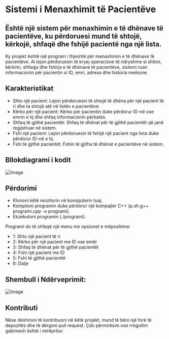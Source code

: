 # Sistemi i Menaxhimit të Pacientëve

## Është një sistem për menaxhimin e të dhënave të pacientëve, ku përdoruesi mund të shtojë, kërkojë, shfaqë dhe fshijë pacientë nga një lista.

Ky projekt është një program i thjeshtë për menaxhimin e të dhënave të pacientëve. Ai lejon përdoruesin të kryej operacione të ndryshme si shtimi, kërkimi, shfaqja dhe fshirja e të dhënave të pacientëve, sistemi ruan informacionin për pacientin si ID, emri, adresa dhe historia meësore.

## Karakteristikat

* Shto një pacient: Lejon përdoruesin të shtojë të dhëna për një pacient të ri dhe ta shtojë atë në listën e pacientëve.
* Kërko për një pacient: Kërko për pacientin duke përdorur ID-në ose emrin e tij dhe shfaq informacionin përkatës.
* Shfaq të gjithë pacientët: Shfaq të dhënat për të gjithë pacientët që janë regjistruar në sistem.
* Fshi një pacient: Lejon përdoruesin të fshijë një pacient nga lista duke përdorur ID-në e tij.
* Fshi të gjithë pacientët: Fshin të gjitha të dhënat e pacientëve në sistem.

## Bllokdiagrami i kodit

![Image](https://github.com/user-attachments/assets/c8909fb8-f35c-4767-a6fd-ab972864fb35)

## Përdorimi

* Klononi këtë reozitorin në kompjuterin tuaj.
* Kompiloni programin duke përdorur një kompajler C++ (p.sh.g++ programi.cpp -o programi).
* Ekzekutoni programin (./programi).

Programi do të shfaqë një menu me opsionet e mëposhtme:

- 1: Shto një pacient të ri
- 2: Kërko për një pacient me ID ose emër
- 3: Shfaq të dhënat për të gjithë pacientët
- 4: Fshi një pacient me ID
- 5: Fshi të gjithë pacientët
- 6: Dalje

## Shembull i Ndërveprimit:

![Image](https://github.com/user-attachments/assets/2b39a9f1-7b49-4cb6-8531-28c7e8261930)

## Kontributi

Nëse dëshironi të kontribuoni në këtë projekt, mund të bëni një fork të depozitës dhe të dërgoni pull request. Çdo përmirësim ose rregullim gabimesh është i mirëpritur.
